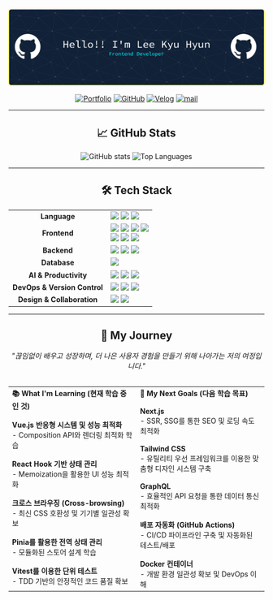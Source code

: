 <div align="center">

![헤더 배너](./images/github-header-banner.png)

[![Portfolio](https://img.shields.io/badge/Portfolio-FF6B6B?style=for-the-badge&logo=firefox&logoColor=white)](https://portfolio-peach-six-81.vercel.app/)
[![GitHub](https://img.shields.io/badge/GitHub-181717?style=for-the-badge&logo=github&logoColor=white)](https://github.com/leekyuhyun?tab=repositories)
[![Velog](https://img.shields.io/badge/Velog-20C997?style=for-the-badge&logo=velog&logoColor=white)](https://velog.io/@leekh010502)
[![mail](https://img.shields.io/badge/mail-03C75A?style=for-the-badge&logo=naver&logoColor=white)](mailto:leekh010502@naver.com)

---

## 📈 GitHub Stats

  <div align="center">
    <img 
      src="https://github-readme-stats.vercel.app/api?username=leekyuhyun&show_icons=true&theme=transparent&count_private=true&hide=stars,contribs" 
      alt="GitHub stats" 
      height="150"
    />
    <img 
      src="https://github-readme-stats.vercel.app/api/top-langs/?username=leekyuhyun&layout=compact&theme=transparent" 
      alt="Top Languages"
      height="150"
    />
  </div>

---

## 🛠️ Tech Stack

<table align="center">
  <tr>
    <td align="center" width="180px"><strong>Language</strong></td>
    <td>
      <img src="https://img.shields.io/badge/JavaScript-F7DF1E?style=flat-square&logo=JavaScript&logoColor=black"/>
      <img src="https://img.shields.io/badge/Java-007396?style=flat-square&logo=Java&logoColor=white"/>
      <img src="https://img.shields.io/badge/Python-3776AB?style=flat-square&logo=Python&logoColor=white"/>
    </td>
  </tr>
  <tr>
    <td align="center"><strong>Frontend</strong></td>
    <td>
      <img src="https://img.shields.io/badge/HTML5-E34F26?style=flat-square&logo=HTML5&logoColor=white"/>
      <img src="https://img.shields.io/badge/CSS3-1572B6?style=flat-square&logo=CSS3&logoColor=white"/>
      <img src="https://img.shields.io/badge/Vue.js-4FC08D?style=flat-square&logo=Vue.js&logoColor=white"/>
      <img src="https://img.shields.io/badge/React-61DAFB?style=flat-square&logo=React&logoColor=black"/>
      <br>
      <img src="https://img.shields.io/badge/Vite-646CFF?style=flat-square&logo=Vite&logoColor=white"/>
      <img src="https://img.shields.io/badge/Axios-5A29E4?style=flat-square&logo=Axios&logoColor=white"/>
      <img src="https://img.shields.io/badge/Bootstrap-7952B3?style=flat-square&logo=Bootstrap&logoColor=white"/>
    </td>
  </tr>
  <tr>
    <td align="center"><strong>Backend</strong></td>
    <td>
      <img src="https://img.shields.io/badge/FastAPI-009688?style=flat-square&logo=FastAPI&logoColor=white"/>
      <img src="https://img.shields.io/badge/Flask-000000?style=flat-square&logo=Flask&logoColor=white"/>
      <img src="https://img.shields.io/badge/JSP-F8DC75?style=flat-square&logoColor=black"/>
    </td>
  </tr>
  <tr>
    <td align="center"><strong>Database</strong></td>
    <td>
      <img src="https://img.shields.io/badge/MySQL-4479A1?style=flat-square&logo=MySQL&logoColor=white"/>
    </td>
  </tr>
  <tr>
    <td align="center"><strong>AI & Productivity</strong></td>
    <td>
      <img src="https://img.shields.io/badge/ChatGPT-74AA9C?style=flat-square&logo=OpenAI&logoColor=white"/>
      <img src="https://img.shields.io/badge/Gemini-8E77EE?style=flat-square&logo=Gemini&logoColor=white"/>
      <img src="https://img.shields.io/badge/v0.dev-000000?style=flat-square&logo=v0&logoColor=white"/>
    </td>
  </tr>
  <tr>
    <td align="center"><strong>DevOps & Version Control</strong></td>
    <td>
      <img src="https://img.shields.io/badge/Git-F05032?style=flat-square&logo=Git&logoColor=white"/>
      <img src="https://img.shields.io/badge/GitHub-181717?style=flat-square&logo=GitHub&logoColor=white"/>
      <img src="https://img.shields.io/badge/Vercel-000000?style=flat-square&logo=Vercel&logoColor=white"/>
    </td>
  </tr>
  <tr>
    <td align="center"><strong>Design & Collaboration</strong></td>
    <td>
      <img src="https://img.shields.io/badge/Figma-F24E1E?style=flat-square&logo=Figma&logoColor=white"/>
      <img src="https://img.shields.io/badge/Notion-000000?style=flat-square&logo=Notion&logoColor=white"/>
    </td>
  </tr>
</table>

---

## 🚀 My Journey

<div align="center">
<i>"끊임없이 배우고 성장하며, 더 나은 사용자 경험을 만들기 위해 나아가는 저의 여정입니다."</i>
</div>

<br>

<table align="center" width="100%">
<tr align="left" valign="top">
    
<td width="50%">
<strong>📚 What I'm Learning (현재 학습 중인 것)</strong>
<br><br>
<b>Vue.js 반응형 시스템 및 성능 최적화</b>
<br>- Composition API와 렌더링 최적화 학습
<br><br>
<b>React Hook 기반 상태 관리</b>
<br>- Memoization을 활용한 UI 성능 최적화
<br><br>
<b>크로스 브라우징 (Cross-browsing)</b>
<br>- 최신 CSS 호환성 및 기기별 일관성 확보
<br><br>
<b>Pinia를 활용한 전역 상태 관리</b>
<br>- 모듈화된 스토어 설계 학습
<br><br>
<b>Vitest를 이용한 단위 테스트</b>
<br>- TDD 기반의 안정적인 코드 품질 확보
</td>

<td width="50%">
<strong>🎯 My Next Goals (다음 학습 목표)</strong>
<br><br>
<b>Next.js</b>
<br>- SSR, SSG를 통한 SEO 및 로딩 속도 최적화
<br><br>
<b>Tailwind CSS</b>
<br>- 유틸리티 우선 프레임워크를 이용한 맞춤형 디자인 시스템 구축
<br><br>
<b>GraphQL</b>
<br>- 효율적인 API 요청을 통한 데이터 통신 최적화
<br><br>
<b>배포 자동화 (GitHub Actions)</b>
<br>- CI/CD 파이프라인 구축 및 자동화된 테스트/배포
<br><br>
<b>Docker 컨테이너</b>
<br>- 개발 환경 일관성 확보 및 DevOps 이해
</td>
    
</tr>
</table>
